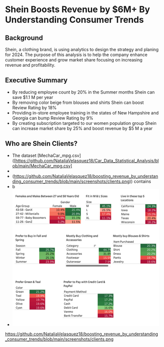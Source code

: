 # Shein Boosts Revenue by $6M+ By Understanding Consumer Trends

## Background

Shein, a clothing brand, is using analytics to design the strategy and planing for 2024.  The purpose of this analysis is to help the company enhance customer experience and grow market share focusing on increasing revenue and profitability.

## Executive Summary

* By reducing employee count by 20% in the Summer months Shein can save $1.1 M per year
* By removing color beige from blouses and shirts Shein can boost Review Rating by 18%
* Providing in-store employee training in the states of New Hampshire and Georgia can bump Review Rating by 9%
* By creating subscription targeted to our women population group Shein can increase market share by 25% and boost revenue by $5 M a year

## Who are Shein Clients?

* The dataset [MechaCar_mpg.csv]([https://github.com/NataliaVelasquez18/Car_Data_Statistical_Analysis/blob/main/MechaCar_mpg.csv]
*
* (https://github.com/NataliaVelasquez18/boosting_revenue_by_understanding_consumer_trends/blob/main/screenshots/clients.png)) contains
* b
* <img src= "https://github.com/NataliaVelasquez18/boosting_revenue_by_understanding_consumer_trends/blob/main/screenshots/clients.png" width="750" height="450" />



https://github.com/NataliaVelasquez18/boosting_revenue_by_understanding_consumer_trends/blob/main/screenshots/clients.png

